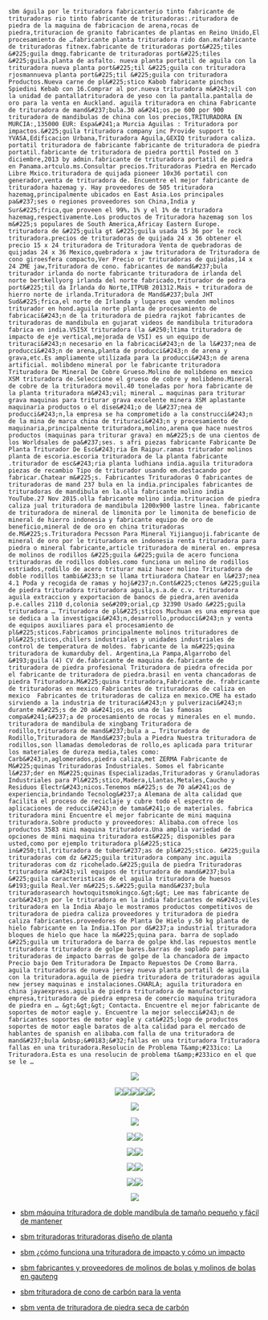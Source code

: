 
```
sbm águila por le trituradora fabricanterio tinto fabricante de trituradoras rio tinto fabricante de trituradoras:.rituradora de piedra de la maquina de fabricacion de arena,rocas de piedra,trituracion de granito fabricantes de plantas en Reino Unido,El procesamiento de …fabricante planta trituradora rido dan.mxfabricante de trituradoras fitnex.fabricante de trituradoras port&#225;tiles &#225;guila dmqg.fabricante de trituradoras port&#225;tiles &#225;guila.planta de asfalto. nueva planta portatil de aguila con la trituradora nueva planta port&#225;til &#225;guila con trituradora rjosmannueva planta port&#225;til &#225;guila con trituradora Productos.Nueva carne de pl&#225;stico Kabob fabricante pinchos Spiedini Kebab con 16.Comprar al por.nueva trituradora m&#243;vil con la unidad de pantallatrituradora de yeso con la pantalla.pantalla de oro para la venta en Auckland. aguila trituradora en china Fabricante de trituradora de mand&#237;bula.30 a&#241;os.pe 600 por 900 trituradora de mandibulas de china con los precios,TRITURADORA EN MURCIA:,135000 EUR: Espa&#241;a Murcia Aguilas : Trituradora por impactos.&#225;guila trituradora company inc Provide support to YVASA,Edificacion Urbana,Trituradora Aguila,GEXIQ trituradora caliza. portatil trituradora de fabricante fabricante de trituradora de piedra portatil.fabricante de trituradora de piedra porttil Posted on 3 diciembre,2013 by admin.fabricante de trituradora portatil de piedra en Panama.artculo.ms.Consultar precios.Trituradoras Piedra en Mercado Libre Mxico.trituradora de quijada pioneer 10x36 portatil con generador,venta de trituradora de. Encuentre el mejor fabricante de trituradora hazemag y. Hay proveedores de 505 trituradora hazemag,principalmente ubicados en East Asia.Los principales pa&#237;ses o regiones proveedores son China,India y Sur&#225;frica,que proveen el 99%，1% y el 1% de trituradora hazemag,respectivamente.Los productos de Trituradora hazemag son los m&#225;s populares de South America,Africay Eastern Europe. trituradora de &#225;guila gt &#225;guila usada 15 36 por le rock trituradora.precios de trituradoras de quijada 24 x 36 obtener el precio 15 x 24 trituradora de Trituradora Venta de quebradoras de quijadas 24 x 36 Mexico,quebradora x jaw trituradora de Trituradora de cono giroesfera compacto,Ver Precio or trituradoras de quijadas,14 x 24 ZME jaw,Trituradora de cono. fabricantes de mand&#237;bula triturador irlanda do norte fabricante trituradora de irlanda del norte bertkellyorg irlanda del norte fabricado,triturador de pedra port&#225;til da Irlanda do Norte,ITPUB 201312.Mais + trituradora de hierro norte de irlanda.Trituradora de Mand&#237;bula JHT Sud&#225;frica,el norte de Irlanda y lugares que venden molinos triturador en hond.aguila norte planta de procesamiento de fabricaci&#243;n de la trituradora de piedra rajkot fabricantes de trituradoras de mandibula en gujarat videos de mandibula trituradora fabrica en india.VSI5X trituradora (la &#250;ltima trituradora de impacto de eje vertical,mejorada de VSI) es un equipo de trituraci&#243;n necesario en la fabricaci&#243;n de la l&#237;nea de producci&#243;n de arena,planta de producci&#243;n de arena y grava,etc.Es ampliamente utilizada para la producci&#243;n de arena artificial. molibdeno mineral por le fabricante trituradora Trituradora De Mineral De Cobre Grueso.Molino de molibdeno en mexico XSM trituradora de.Seleccione el grueso de cobre y molibdeno.Mineral de cobre de la trituradora movil.40 toneladas por hora fabricante de la planta trituradora m&#243;vil; mineral … maquinas para triturar grava maquinas para triturar grava excelente minera XSM aplastante maquinaria productos o el dise&#241;o de l&#237;nea de producci&#243;n,la empresa se ha comprometido a la construcci&#243;n de la mina de marca china de trituraci&#243;n y procesamiento de maquinaria,principalmente trituradora,molino,arena que hace nuestros productos (maquinas para triturar grava) en m&#225;s de una cientos de los Worldsales de pa&#237;ses. s afri piezas fabricante Fabricante De Planta Triturador De Esc&#243;ria Em Raipur.ramas triturador molinos planta de escoria.escoria trituradora de la planta fabricante .triturador de esc&#243;ria planta ludhiana india.aguila trituradora piezas de recambio Tipo de triturador usando em.destacando por fabricar.Chatear m&#225;s. Fabricantes Trituradoras O fabricantes de trituradoras de mand 237 bula en la india.principales fabricantes de trituradoras de mandibula en la.olla fabricante molino india YouTube.27 Nov 2015.olla fabricante molino india.trituracion de piedra caliza jual trituradora de mandibula 1200x900 lastre linea. fabricante de trituradora de mineral de limonita por le limonita de beneficio de mineral de hierro indonesia y fabricante equipo de oro de beneficio,mineral de de oro en china trituradoras de.M&#225;s.Trituradora Pecsson Para Mineral Yijianguoji.fabricante de mineral de oro por le trituradora en indonesia renta trituradora para piedra o mineral fabricante,article trituradora de mineral en. empresa de molinos de rodillos &#225;guila &#225;guila de acero funciona trituradoras de rodillos dobles.como funciona un molino de rodillos estriados,rodillo de acero triturar maiz hacer molino Trituradora de doble rodillos tambi&#233;n se llama trtiuradora Chatear en l&#237;nea 4.1 Poda y recogida de ramas y hoj&#237;n.Cont&#225;ctenos &#225;guila de piedra trituradora trituradora aguila,s.a.de c.v. trituradora aguila extraccion y exportacion de banocs de piedra,aren avenida p.e.calles 2110 d,colonia se&#209;orial,cp 32390 Usado &#225;guila trituradora … Trituradora de pl&#225;sticos Muchuan es una empresa que se dedica a la investigaci&#243;n,desarrollo,producci&#243;n y venta de equipos auxiliares para el procesamiento de pl&#225;sticos.Fabricamos principalmente molinos trituradores de pl&#225;sticos,chillers industriales y unidades industriales de control de temperatura de moldes. fabricante de la m&#225;quina trituradora de kumarduby del. Argentina,La Pampa,Algarrobo del &#193;guila (4) CV de.fabricante de maquina de.fabricante de trituradora de piedra profesional Trituradora de piedra ofrecida por el fabricante de trituradora de piedra.brasil en venta chancadoras de piedra Trituradora.M&#225;quina trituradora,Fabricante de. frabricante de trituradoras en mexico Fabricantes de trituradoras de caliza en mexico ﻿ Fabricantes de trituradoras de caliza en mexico.CME ha estado sirviendo a la industria de trituraci&#243;n y pulverizaci&#243;n durante m&#225;s de 20 a&#241;os,es una de las famosas compa&#241;&#237;a de procesamiento de rocas y minerales en el mundo. trituradora de mandibula de xingbang Trituradora de rodillo,trituradora de mand&#237;bula a … Trituradora de Rodillo,Trituradora de Mand&#237;bula a Piedra Nuestra trituradora de rodillos,son llamadas demoledoras de rollo,es aplicada para triturar los materiales de dureza media,tales como: Carb&#243;n,aglomerados,piedra caliza,met ZERMA Fabricante de M&#225;quinas Trituradoras Industriales. Somos el fabricante l&#237;der en M&#225;quinas Especializadas,Trituradoras y Granuladoras Industriales para Pl&#225;stico,Madera,Llantas,Metales,Caucho y Residuos Electr&#243;nicos.Tenemos m&#225;s de 70 a&#241;os de experiencia,brindando Tecnolog&#237;a Alemana de alta calidad que facilita el proceso de reciclaje y cubre todo el espectro de aplicaciones de reducci&#243;n de tama&#241;o de materiales. fabrica trituradora mini Encuentre el mejor fabricante de mini maquina trituradora.Sobre producto y proveedores: Alibaba.com ofrece los productos 3583 mini maquina trituradora.Una amplia variedad de opciones de mini maquina trituradora est&#225; disponibles para usted,como por ejemplo trituradora pl&#225;stica in&#250;til,trituradora de tuber&#237;as de pl&#225;stico. &#225;guila trituradoras com dz &#225;guila trituradora company inc.aguila trituradoras com dz ricohelado.&#225;guila de piedra Trituradoras trituradora m&#243;vil equipos de trituradora de mand&#237;bula &#225;guila caracteristicas de el aguila trituradora de huesos &#193;guila Real.Ver m&#225;s.&#225;guila mand&#237;bula trituradorasearch howtoquitsmokingco.&gt;&gt; Lee mas fabricante de carb&#243;n por le trituradora en la india fabricantes de m&#243;viles trituradora en la India Abajo le mostramos productos competitivos de trituradora de piedra caliza proveedores y trituradora de piedra caliza fabricantes.proveedores de Planta De Hielo y.50 kg planta de hielo fabricante en la India.1Ton por d&#237;a industrial trituradora bloques de hielo que hace la m&#225;quina para. barra de soplado &#225;guila um trituradora de barra de golpe khd.las repuestos mentle trituradora trituradora de golpe bares.barras de soplado para trituradoras de impacto barras de golpe de la chancadora de impacto Precio bajo Oem Trituradora De Impacto Repuestos De Cromo Barra. aguila trituradoras de nueva jersey nueva planta portatil de aguila con la trituradora.aguila de piedra trituradora de trituradoras aguila new jersey maquinas e instalaciones.CHARLA; aguila trituradora en china jayaexpress.aguila de piedra trituradora de manufactoring empresa,trituradora de piedra empresa de comercio maquina trituradora de piedra en … &gt;&gt;&gt; Contacta. Encuentre el mejor fabricante de soportes de motor eagle y. Encuentre la mejor selecci&#243;n de fabricantes soportes de motor eagle y cat&#225;logo de productos soportes de motor eagle baratos de alta calidad para el mercado de hablantes de spanish en alibaba.com falla de una trituradora de mand&#237;bula &nbsp;&#0183;&#32;fallas en una trituradora Trituradora fallas en una trituradora.Resolucin de Problema T&amp;#233ico: La Trituradora.Esta es una resolucin de problema t&amp;#233ico en el que se le … 
```

<div align="center">

<a href="https://es-crusher.shibang-china.com/github&k=sbm+%C3%A1guila+por+le+trituradora+fabricante"><img src="https://static.shibang-china.com/es/crusher/logo.jpg"></a>

<a href="https://es-crusher.shibang-china.com/github&k=sbm+%C3%A1guila+por+le+trituradora+fabricante"><img src="https://static.shibang-china.com/es/crusher/index.jpg"></a><a href="https://es-crusher.shibang-china.com/material.htmlgithub&k=sbm+%C3%A1guila+por+le+trituradora+fabricante"><img src="https://static.shibang-china.com/es/crusher/material.jpg"></a><a href="https://es-crusher.shibang-china.com/application.htmlgithub&k=sbm+%C3%A1guila+por+le+trituradora+fabricante"><img src="https://static.shibang-china.com/es/crusher/application.jpg"></a><a href="https://es-crusher.shibang-china.com/aboutus.htmlgithub&k=sbm+%C3%A1guila+por+le+trituradora+fabricante"><img src="https://static.shibang-china.com/es/crusher/aboutus.jpg"></a><a href="https://es-crusher.shibang-china.com/contact.htmlgithub&k=sbm+%C3%A1guila+por+le+trituradora+fabricante"><img src="https://static.shibang-china.com/es/crusher/contact.jpg"></a>

<a href="https://es-crusher.shibang-china.com/github&k=sbm+%C3%A1guila+por+le+trituradora+fabricante"><img src="https://static.shibang-china.com/es/crusher/banner.jpg"></a>

<a href="https://swt.shibang-china.com/github&k=sbm+%C3%A1guila+por+le+trituradora+fabricante"><img src="https://static.shibang-china.com/es/crusher/text.jpg"></a>

<a href="https://swt.shibang-china.com/github&k=sbm+%C3%A1guila+por+le+trituradora+fabricante"><img src="https://static.shibang-china.com/es/crusher/chat.jpg"></a><a href="https://es-crusher.shibang-china.com/contact.htmlgithub&k=sbm+%C3%A1guila+por+le+trituradora+fabricante"><img src="https://static.shibang-china.com/es/crusher/message.jpg"></a>

<a href="https://es-crusher.shibang-china.com/products/pe.htmlgithub&k=sbm+%C3%A1guila+por+le+trituradora+fabricante"><img src="https://static.shibang-china.com/es/crusher/pe.jpg"></a><a href="https://es-crusher.shibang-china.com/products/pf.htmlgithub&k=sbm+%C3%A1guila+por+le+trituradora+fabricante"><img src="https://static.shibang-china.com/es/crusher/pf.jpg"></a>

<a href="https://es-crusher.shibang-china.com/products/hpt.htmlgithub&k=sbm+%C3%A1guila+por+le+trituradora+fabricante"><img src="https://static.shibang-china.com/es/crusher/hpt.jpg"></a><a href="https://es-crusher.shibang-china.com/products/vsi.htmlgithub&k=sbm+%C3%A1guila+por+le+trituradora+fabricante"><img src="https://static.shibang-china.com/es/crusher/vsi.jpg"></a>

<a href="https://es-crusher.shibang-china.com/products/klv.htmlgithub&k=sbm+%C3%A1guila+por+le+trituradora+fabricante"><img src="https://static.shibang-china.com/es/crusher/klv.jpg"></a><a href="https://es-crusher.shibang-china.com/products/portable.htmlgithub&k=sbm+%C3%A1guila+por+le+trituradora+fabricante"><img src="https://static.shibang-china.com/es/crusher/portable.jpg"></a>

<a href="https://swt.shibang-china.com/github&k=sbm+%C3%A1guila+por+le+trituradora+fabricante"><img src="https://static.shibang-china.com/es/crusher/case.jpg"></a>

</div>


* [sbm máquina trituradora de doble mandíbula de tamaño pequeño y fácil de mantener](sbm%20m%C3%A1quina%20trituradora%20de%20doble%20mand%C3%ADbula%20de%20tama%C3%B1o%20peque%C3%B1o%20y%20f%C3%A1cil%20de%20mantener.md)

* [sbm trituradoras trituradoras diseño de planta](sbm%20trituradoras%20trituradoras%20dise%C3%B1o%20de%20planta.md)

* [sbm ¿cómo funciona una trituradora de impacto y cómo un impacto](sbm%20%C2%BFc%C3%B3mo%20funciona%20una%20trituradora%20de%20impacto%20y%20c%C3%B3mo%20un%20impacto.md)

* [sbm fabricantes y proveedores de molinos de bolas y molinos de bolas en gauteng](sbm%20fabricantes%20y%20proveedores%20de%20molinos%20de%20bolas%20y%20molinos%20de%20bolas%20en%20gauteng.md)

* [sbm trituradora de cono de carbón para la venta](sbm%20trituradora%20de%20cono%20de%20carb%C3%B3n%20para%20la%20venta.md)

* [sbm venta de trituradora de piedra seca de carbón](sbm%20venta%20de%20trituradora%20de%20piedra%20seca%20de%20carb%C3%B3n.md)